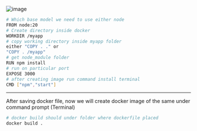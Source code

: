 ![image](https://github.com/user-attachments/assets/c18cc49b-eb72-41a9-95f7-9623f0139fac)
```bash
# Which base model we need to use either node
FROM node:20
# Create directory inside docker
WORKDIR /myapp 
# copy working directory inside myapp folder
either "COPY . ." or  
"COPY . /myapp"
# get node_module folder
RUN npm install
# run on particular port
EXPOSE 3000
# after creating image run command install terminal
CMD ["npm","start"]
``` 
---------------------
After saving docker file, now we will create docker image of the same under command prompt (Terminal)
```bash
# docker build should under folder where dockerfile placed
docker build .
``` 
